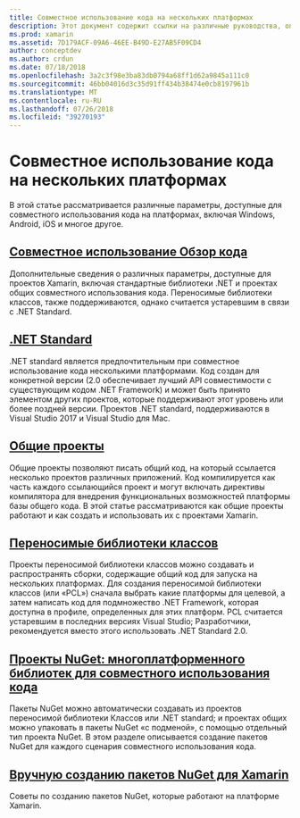 ```yaml
---
title: Совместное использование кода на нескольких платформах
description: Этот документ содержит ссылки на различные руководства, описывающие способы совместного использования кода, включая переносимые библиотеки классов, общие проекты, .NET Standard и NuGet.
ms.prod: xamarin
ms.assetid: 7D179ACF-09A6-46EE-B49D-E27AB5F09CD4
author: conceptdev
ms.author: crdun
ms.date: 07/18/2018
ms.openlocfilehash: 3a2c3f98e3ba83db0794a68ff1d62a9845a111c0
ms.sourcegitcommit: 46bb04016d3c35d91ff434b38474e0cb8197961b
ms.translationtype: MT
ms.contentlocale: ru-RU
ms.lasthandoff: 07/26/2018
ms.locfileid: "39270193"
---
```

# <a name="sharing-code-on-multiple-platforms"></a>Совместное использование кода на нескольких платформах

В этой статье рассматривается различные параметры, доступные для совместного использования кода на платформах, включая Windows, Android, iOS и многое другое.

## <a name="code-sharing-overviewcode-sharingmd"></a>[Совместное использование Обзор кода](code-sharing.md)

Дополнительные сведения о различных параметры, доступные для проектов Xamarin, включая стандартные библиотеки .NET и проектах общих совместного использования кода. Переносимые библиотеки классов, также поддерживаются, однако считается устаревшим в связи с .NET Standard.

## <a name="net-standardcross-platformapp-fundamentalsnet-standardmd"></a>[.NET Standard](~/cross-platform/app-fundamentals/net-standard.md)

.NET standard является предпочтительным при совместное использование кода несколькими платформами. Код создан для конкретной версии (2.0 обеспечивает лучший API совместимости с существующим кодом .NET Framework) и может быть принято элементом других проектов, которые поддерживают этот уровень или более поздней версии. Проектов .NET standard, поддерживаются в Visual Studio 2017 и Visual Studio для Mac.

## <a name="shared-projectscross-platformapp-fundamentalsshared-projectsmd"></a>[Общие проекты](~/cross-platform/app-fundamentals/shared-projects.md)

Общие проекты позволяют писать общий код, на который ссылается несколько проектов различных приложений. Код компилируется как часть каждого ссылающийся проект и могут включать директивы компилятора для внедрения функциональных возможностей платформы базы общего кода. В этой статье рассматриваются как общие проекты работают и как создать и использовать их с проектами Xamarin.

## <a name="portable-class-librariescross-platformapp-fundamentalspclmd"></a>[Переносимые библиотеки классов](~/cross-platform/app-fundamentals/pcl.md)

Проекты переносимой библиотеки классов можно создавать и распространять сборки, содержащие общий код для запуска на нескольких платформах. Для создания переносимой библиотеки классов (или «PCL») сначала выбрать какие платформы для целевой, а затем написать код для подмножество .NET Framework, которая доступна в профиле, определенных для этих платформ. PCL считается устаревшим в последних версиях Visual Studio; Разработчики, рекомендуется вместо этого использовать .NET Standard 2.0.

## <a name="nuget-projects-multiplatform-libraries-for-code-sharingcross-platformapp-fundamentalsnuget-multiplatform-librariesindexmd"></a>[Проекты NuGet: многоплатформенного библиотек для совместного использования кода](~/cross-platform/app-fundamentals/nuget-multiplatform-libraries/index.md)

Пакеты NuGet можно автоматически создавать из проектов переносимой библиотеки Классов или .NET standard; и проектах общих можно упаковать в пакеты NuGet «с подменой», с помощью отдельный тип проекта NuGet. В этом разделе описывается создание пакетов NuGet для каждого сценария совместного использования кода.

## <a name="manually-creating-nuget-packages-for-xamarincross-platformapp-fundamentalsnuget-manualmd"></a>[Вручную созданию пакетов NuGet для Xamarin](~/cross-platform/app-fundamentals/nuget-manual.md)

Советы по созданию пакетов NuGet, которые работают на платформе Xamarin.
